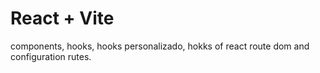 # React + Vite

components, hooks, hooks personalizado, hokks of react route dom and configuration rutes.


